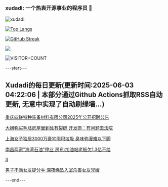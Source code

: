 ### xudadi: 一个热衷开源事业的程序员 👋

![xudadi](https://github-readme-stats-git-masterorgs-github-readme-stats-team.vercel.app/api?username=xudadi)

[![Top Langs](https://github-readme-stats.vercel.app/api/top-langs/?username=xudadi)](https://github.com/anuraghazra/github-readme-stats)

[![GitHub Streak](https://streak-stats.demolab.com?user=xudadi&locale=zh_Hans)](https://git.io/streak-stats)

![](https://raw.githubusercontent.com/xudadi/xudadi/main/assets/github-contribution-grid-snake.svg)

![VISITOR+COUNT](https://komarev.com/ghpvc/?username=xudadi&label=VISITOR+COUNT)


---start---

## Xudadi的每日更新(更新时间:2025-06-03 04:22:06 | 本部分通过Github Actions抓取RSS自动更新, 无意中实现了自动刷绿墙...)

[重庆四联特种装备材料有限公司2025年公开招聘公告](https://www.gongkaoleida.com/article/2429284)

[大姐称买毛坯房屋里到处有裂缝 开发商：有问题去法院](https://m.163.com/news/article/K12N7CC60534P59R.html)

[上海女子独居3000万豪宅囤积垃圾 臭味弥漫难以下脚](https://m.163.com/news/article/K12QATVR053469LG.html)

[南昌两家"海湾石油"停业 房东:加油站老板欠1.3亿不给](https://m.163.com/news/article/K12J0VS9053469LG.html)

[3](https://m.163.com/touch/news/sub/domestic)

[男子不满女友提分手 深夜绳坠入室杀害女友兄嫂](https://m.163.com/news/article/K130F5Q005345ARG.html)

---end---
